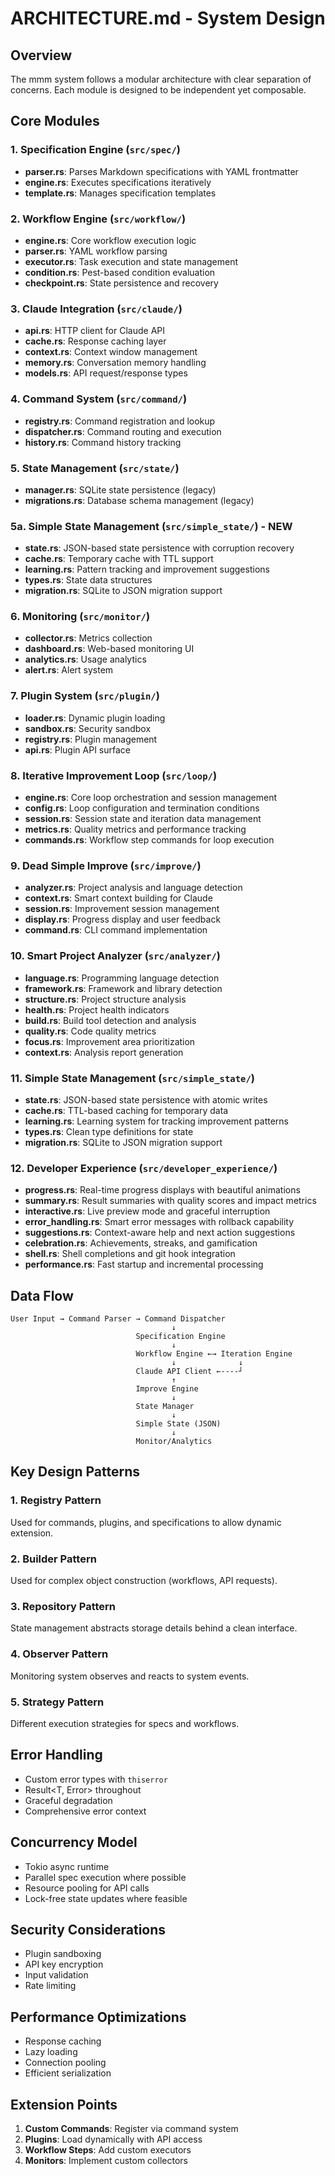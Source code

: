# ARCHITECTURE.md - System Design

## Overview

The mmm system follows a modular architecture with clear separation of concerns. Each module is designed to be independent yet composable.

## Core Modules

### 1. Specification Engine (`src/spec/`)
- **parser.rs**: Parses Markdown specifications with YAML frontmatter
- **engine.rs**: Executes specifications iteratively
- **template.rs**: Manages specification templates

### 2. Workflow Engine (`src/workflow/`)
- **engine.rs**: Core workflow execution logic
- **parser.rs**: YAML workflow parsing
- **executor.rs**: Task execution and state management
- **condition.rs**: Pest-based condition evaluation
- **checkpoint.rs**: State persistence and recovery

### 3. Claude Integration (`src/claude/`)
- **api.rs**: HTTP client for Claude API
- **cache.rs**: Response caching layer
- **context.rs**: Context window management
- **memory.rs**: Conversation memory handling
- **models.rs**: API request/response types

### 4. Command System (`src/command/`)
- **registry.rs**: Command registration and lookup
- **dispatcher.rs**: Command routing and execution
- **history.rs**: Command history tracking

### 5. State Management (`src/state/`)
- **manager.rs**: SQLite state persistence (legacy)
- **migrations.rs**: Database schema management (legacy)

### 5a. Simple State Management (`src/simple_state/`) - NEW
- **state.rs**: JSON-based state persistence with corruption recovery
- **cache.rs**: Temporary cache with TTL support
- **learning.rs**: Pattern tracking and improvement suggestions
- **types.rs**: State data structures
- **migration.rs**: SQLite to JSON migration support

### 6. Monitoring (`src/monitor/`)
- **collector.rs**: Metrics collection
- **dashboard.rs**: Web-based monitoring UI
- **analytics.rs**: Usage analytics
- **alert.rs**: Alert system

### 7. Plugin System (`src/plugin/`)
- **loader.rs**: Dynamic plugin loading
- **sandbox.rs**: Security sandbox
- **registry.rs**: Plugin management
- **api.rs**: Plugin API surface

### 8. Iterative Improvement Loop (`src/loop/`)
- **engine.rs**: Core loop orchestration and session management
- **config.rs**: Loop configuration and termination conditions
- **session.rs**: Session state and iteration data management
- **metrics.rs**: Quality metrics and performance tracking
- **commands.rs**: Workflow step commands for loop execution

### 9. Dead Simple Improve (`src/improve/`)
- **analyzer.rs**: Project analysis and language detection
- **context.rs**: Smart context building for Claude
- **session.rs**: Improvement session management
- **display.rs**: Progress display and user feedback
- **command.rs**: CLI command implementation

### 10. Smart Project Analyzer (`src/analyzer/`)
- **language.rs**: Programming language detection
- **framework.rs**: Framework and library detection
- **structure.rs**: Project structure analysis
- **health.rs**: Project health indicators
- **build.rs**: Build tool detection and analysis
- **quality.rs**: Code quality metrics
- **focus.rs**: Improvement area prioritization
- **context.rs**: Analysis report generation

### 11. Simple State Management (`src/simple_state/`)
- **state.rs**: JSON-based state persistence with atomic writes
- **cache.rs**: TTL-based caching for temporary data
- **learning.rs**: Learning system for tracking improvement patterns
- **types.rs**: Clean type definitions for state
- **migration.rs**: SQLite to JSON migration support

### 12. Developer Experience (`src/developer_experience/`)
- **progress.rs**: Real-time progress displays with beautiful animations
- **summary.rs**: Result summaries with quality scores and impact metrics
- **interactive.rs**: Live preview mode and graceful interruption
- **error_handling.rs**: Smart error messages with rollback capability
- **suggestions.rs**: Context-aware help and next action suggestions
- **celebration.rs**: Achievements, streaks, and gamification
- **shell.rs**: Shell completions and git hook integration
- **performance.rs**: Fast startup and incremental processing

## Data Flow

```
User Input → Command Parser → Command Dispatcher
                                    ↓
                            Specification Engine
                                    ↓
                            Workflow Engine ←→ Iteration Engine
                                    ↓              ↓
                            Claude API Client ←----┘
                                    ↑
                            Improve Engine
                                    ↓
                            State Manager
                                    ↓
                            Simple State (JSON)
                                    ↓
                            Monitor/Analytics
```

## Key Design Patterns

### 1. Registry Pattern
Used for commands, plugins, and specifications to allow dynamic extension.

### 2. Builder Pattern
Used for complex object construction (workflows, API requests).

### 3. Repository Pattern
State management abstracts storage details behind a clean interface.

### 4. Observer Pattern
Monitoring system observes and reacts to system events.

### 5. Strategy Pattern
Different execution strategies for specs and workflows.

## Error Handling

- Custom error types with `thiserror`
- Result<T, Error> throughout
- Graceful degradation
- Comprehensive error context

## Concurrency Model

- Tokio async runtime
- Parallel spec execution where possible
- Resource pooling for API calls
- Lock-free state updates where feasible

## Security Considerations

- Plugin sandboxing
- API key encryption
- Input validation
- Rate limiting

## Performance Optimizations

- Response caching
- Lazy loading
- Connection pooling
- Efficient serialization

## Extension Points

1. **Custom Commands**: Register via command system
2. **Plugins**: Load dynamically with API access
3. **Workflow Steps**: Add custom executors
4. **Monitors**: Implement custom collectors